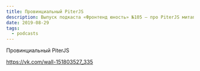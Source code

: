 ```yaml
---
title: Провинциальный PiterJS
description: Выпуск подкаста «Фронтенд юность» №105 — про PiterJS митап, конференцию и тур
date: 2019-08-29
tags:
  - podcasts
---
```

Провинциальный PiterJS

https://vk.com/wall-151803527_335
